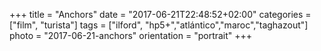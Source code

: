 +++
title = "Anchors"
date = "2017-06-21T22:48:52+02:00"
categories = ["film", "turista"]
tags = ["ilford", "hp5+","atlántico","maroc","taghazout"]
photo = "2017-06-21-anchors"
orientation = "portrait"
+++

